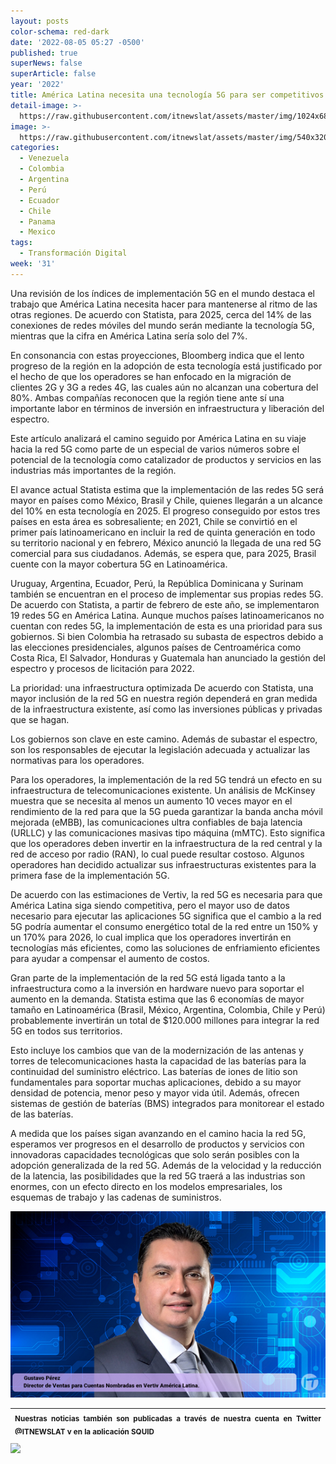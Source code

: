 ```yaml
---
layout: posts
color-schema: red-dark
date: '2022-08-05 05:27 -0500'
published: true
superNews: false
superArticle: false
year: '2022'
title: América Latina necesita una tecnología 5G para ser competitivos en la región
detail-image: >-
  https://raw.githubusercontent.com/itnewslat/assets/master/img/1024x680/Gustavo-Perez-g.jpg
image: >-
  https://raw.githubusercontent.com/itnewslat/assets/master/img/540x320/Gustavo-Perez-p.jpg
categories:
  - Venezuela
  - Colombia
  - Argentina
  - Perú
  - Ecuador
  - Chile
  - Panama
  - Mexico
tags:
  - Transformación Digital
week: '31'
---
```

Una revisión de los índices de implementación 5G en el mundo destaca el trabajo que América Latina necesita hacer para mantenerse al ritmo de las otras regiones. De acuerdo con Statista, para 2025, cerca del 14% de las conexiones de redes móviles del mundo serán mediante la tecnología 5G, mientras que la cifra en América Latina sería solo del 7%.
 
En consonancia con estas proyecciones, Bloomberg indica que el lento progreso de la región en la adopción de esta tecnología está justificado por el hecho de que los operadores se han enfocado en la migración de clientes 2G y 3G a redes 4G, las cuales aún no alcanzan una cobertura del 80%. Ambas compañías reconocen que la región tiene ante sí una importante labor en términos de inversión en infraestructura y liberación del espectro. 
 
Este artículo analizará el camino seguido por América Latina en su viaje hacia la red 5G como parte de un especial de varios números sobre el potencial de la tecnología como catalizador de productos y servicios en las industrias más importantes de la región.
 
El avance actual
Statista estima que la implementación de las redes 5G será mayor en países como México, Brasil y Chile, quienes llegarán a un alcance del 10% en esta tecnología en 2025.
El progreso conseguido por estos tres países en esta área es sobresaliente; en 2021, Chile se convirtió en el primer país latinoamericano en incluir la red de quinta generación en todo su territorio nacional y en febrero, México anunció la llegada de una red 5G comercial para sus ciudadanos. Además, se espera que, para 2025, Brasil cuente con la mayor cobertura 5G en Latinoamérica. 
 
Uruguay, Argentina, Ecuador, Perú, la República Dominicana y Surinam también se encuentran en el proceso de implementar sus propias redes 5G. De acuerdo con Statista, a partir de febrero de este año, se implementaron 19 redes 5G en América Latina.
Aunque muchos países latinoamericanos no cuentan con redes 5G, la implementación de esta es una prioridad para sus gobiernos. Si bien Colombia ha retrasado su subasta de espectros debido a las elecciones presidenciales, algunos países de Centroamérica como Costa Rica, El Salvador, Honduras y Guatemala han anunciado la gestión del espectro y procesos de licitación para 2022.
 
La prioridad: una infraestructura optimizada
De acuerdo con Statista, una mayor inclusión de la red 5G en nuestra región dependerá en gran medida de la infraestructura existente, así como las inversiones públicas y privadas que se hagan.
 
Los gobiernos son clave en este camino. Además de subastar el espectro, son los responsables de ejecutar la legislación adecuada y actualizar las normativas para los operadores.
 
Para los operadores, la implementación de la red 5G tendrá un efecto en su infraestructura de telecomunicaciones existente. Un análisis de McKinsey muestra que se necesita al menos un aumento 10 veces mayor en el rendimiento de la red para que la 5G pueda garantizar la banda ancha móvil mejorada (eMBB), las comunicaciones ultra confiables de baja latencia (URLLC) y las comunicaciones masivas tipo máquina (mMTC).
Esto significa que los operadores deben invertir en la infraestructura de la red central y la red de acceso por radio (RAN), lo cual puede resultar costoso. Algunos operadores han decidido actualizar sus infraestructuras existentes para la primera fase de la implementación 5G.
 
De acuerdo con las estimaciones de Vertiv, la red 5G es necesaria para que América Latina siga siendo competitiva, pero el mayor uso de datos necesario para ejecutar las aplicaciones 5G significa que el cambio a la red 5G podría aumentar el consumo energético total de la red entre un 150% y un 170% para 2026, lo cual implica que los operadores invertirán en tecnologías más eficientes, como las soluciones de enfriamiento eficientes para ayudar a compensar el aumento de costos.
 
Gran parte de la implementación de la red 5G está ligada tanto a la infraestructura como a la inversión en hardware nuevo para soportar el aumento en la demanda. Statista estima que las 6 economías de mayor tamaño en Latinoamérica (Brasil, México, Argentina, Colombia, Chile y Perú) probablemente invertirán un total de $120.000 millones para integrar la red 5G en todos sus territorios.
 
Esto incluye los cambios que van de la modernización de las antenas y torres de telecomunicaciones hasta la capacidad de las baterías para la continuidad del suministro eléctrico. Las baterías de iones de litio son fundamentales para soportar muchas aplicaciones, debido a su mayor densidad de potencia, menor peso y mayor vida útil. Además, ofrecen sistemas de gestión de baterías (BMS) integrados para monitorear el estado de las baterías.
 
A medida que los países sigan avanzando en el camino hacia la red 5G, esperamos ver progresos en el desarrollo de productos y servicios con innovadoras capacidades tecnológicas que solo serán posibles con la adopción generalizada de la red 5G. Además de la velocidad y la reducción de la latencia, las posibilidades que la red 5G traerá a las industrias son enormes, con un efecto directo en los modelos empresariales, los esquemas de trabajo y las cadenas de suministros.

![](https://raw.githubusercontent.com/itnewslat/assets/master/img/540x320/Gustavo-Perez-p.jpg)

<table style="height: 42px;" width="569">
<tbody>
<tr>
<td style="text-align: justify;"><sub><strong>Nuestras noticias también son publicadas a través de nuestra cuenta en Twitter <a href="https://twitter.com/itnewslat?lang=es">@ITNEWSLAT</a> y en la aplicación <a href="https://squidapp.co/en/">SQUID</a></strong></sub></td>
</tr>
</tbody>
</table>

<img src="https://tracker.metricool.com/c3po.jpg?hash=56f88a41e39ab42c063cc51676587a04"/>